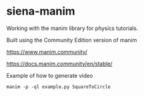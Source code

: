 # siena-manim
Working with the manim library for physics tutorials. 


Built using the Community Edition version of manim

https://www.manim.community/


https://docs.manim.community/en/stable/

Example of how to generate video

```
manim -p -ql example.py SquareToCircle
```

